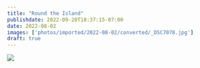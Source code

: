```yaml
---
title: "Round the Island"
publishdate: 2022-09-20T18:37:15-07:00
date: 2022-08-02
images: ['photos/imported/2022-08-02/converted/_DSC7078.jpg']
draft: true
---
```


![](../photos/imported/2022-08-02/converted/_DSC7078.jpg')